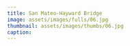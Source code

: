 ```yaml
---
title: San Mateo-Hayward Bridge
image: assets/images/fulls/06.jpg
thumbnail: assets/images/thumbs/06.jpg
caption:
---
```

